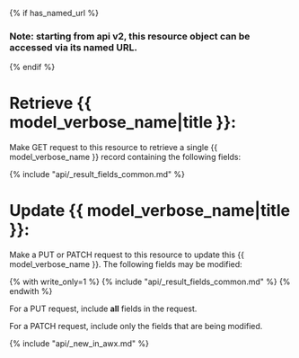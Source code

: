 {% if has_named_url %}
### Note: starting from api v2, this resource object can be accessed via its named URL.
{% endif %}

# Retrieve {{ model_verbose_name|title }}:

Make GET request to this resource to retrieve a single {{ model_verbose_name }}
record containing the following fields:

{% include "api/_result_fields_common.md" %}

# Update {{ model_verbose_name|title }}:

Make a PUT or PATCH request to this resource to update this
{{ model_verbose_name }}.  The following fields may be modified:

{% with write_only=1 %}
{% include "api/_result_fields_common.md" %}
{% endwith %}

For a PUT request, include **all** fields in the request.

For a PATCH request, include only the fields that are being modified.

{% include "api/_new_in_awx.md" %}
